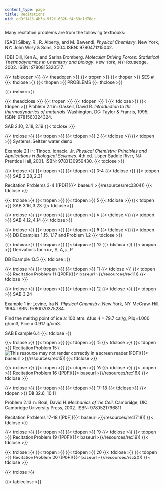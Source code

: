 ```yaml
---
content_type: page
title: Recitations
uid: ed9f1419-4b3a-9f2f-682b-f4c63c1d78ec
---
```


Many recitation problems are from the following textbooks:

\[SAB\] Silbey, R., R. Alberty, and M. Bawendi. _Physical Chemistry_. New York, NY: John Wiley & Sons, 2004. ISBN: 9780471215042.

\[DB\] Dill, Ken A., and Sarina Bromberg. _Molecular Driving Forces: Statistical Thermodynamics in Chemistry and Biology_. New York, NY: Routledge, 2002. ISBN: 9780815320517.

{{< tableopen >}}
{{< theadopen >}}
{{< tropen >}}
{{< thopen >}}
SES #
{{< thclose >}}
{{< thopen >}}
PROBLEMS
{{< thclose >}}

{{< trclose >}}

{{< theadclose >}}
{{< tropen >}}
{{< tdopen >}}
1
{{< tdclose >}}
{{< tdopen >}}
Problem 2.1 in: Gaskell, David R. _Introduction to the thermodynamics of materials_. Washington, DC: Taylor & Francis, 1995. ISBN: 9781560324324.  
  
SAB 2.10, 2.18, 2.19
{{< tdclose >}}

{{< trclose >}}
{{< tropen >}}
{{< tdopen >}}
2
{{< tdclose >}}
{{< tdopen >}}
Systems: Seltzer water demo  
  
Example 2.1 in: Tinoco, Ignacio, Jr. _Physical Chemistry: Principles and Applications in Biological Sciences_. 4th ed. Upper Saddle River, NJ: Prentice Hall, 2001. ISBN: 9780130959430.
{{< tdclose >}}

{{< trclose >}}
{{< tropen >}}
{{< tdopen >}}
3-4
{{< tdclose >}}
{{< tdopen >}}
SAB 2.28, 2.31  
  
Recitation Problems 3-4 ([PDF]({{< baseurl >}}/resources/rec0304))
{{< tdclose >}}

{{< trclose >}}
{{< tropen >}}
{{< tdopen >}}
5
{{< tdclose >}}
{{< tdopen >}}
SAB 3.16, 3.23
{{< tdclose >}}

{{< trclose >}}
{{< tropen >}}
{{< tdopen >}}
6
{{< tdclose >}}
{{< tdopen >}}
SAB 4.12, 4.14
{{< tdclose >}}

{{< trclose >}}
{{< tropen >}}
{{< tdopen >}}
9
{{< tdclose >}}
{{< tdopen >}}
DB Examples 1.15, 1.17 and Problem 1.2
{{< tdclose >}}

{{< trclose >}}
{{< tropen >}}
{{< tdopen >}}
10
{{< tdclose >}}
{{< tdopen >}}
Derivations for <ε>, S, A, μ, P  
  
DB Example 10.5
{{< tdclose >}}

{{< trclose >}}
{{< tropen >}}
{{< tdopen >}}
11
{{< tdclose >}}
{{< tdopen >}}
Recitation Problem 11 ([PDF]({{< baseurl >}}/resources/rec11))
{{< tdclose >}}

{{< trclose >}}
{{< tropen >}}
{{< tdopen >}}
12
{{< tdclose >}}
{{< tdopen >}}
SAB 3.24  
  
Example 1 in: Levine, Ira N. _Physical Chemistry_. New York, NY: McGraw-Hill, 1994. ISBN: 9780070375284.  
  
Find the melting point of ice at 100 atm. Δfus H = 79.7 cal/g, Ρliq\=1.000 g/cm3, Ρice = 0.917 g/cm3.  
  
SAB Example 6.4
{{< tdclose >}}

{{< trclose >}}
{{< tropen >}}
{{< tdopen >}}
15
{{< tdclose >}}
{{< tdopen >}}
Recitation Problem 15 (![This resource may not render correctly in a screen reader.](/images/inacessible.gif)[PDF]({{< baseurl >}}/resources/rec15))
{{< tdclose >}}

{{< trclose >}}
{{< tropen >}}
{{< tdopen >}}
16
{{< tdclose >}}
{{< tdopen >}}
Recitation Problem 16 ([PDF]({{< baseurl >}}/resources/rec16))
{{< tdclose >}}

{{< trclose >}}
{{< tropen >}}
{{< tdopen >}}
17-18
{{< tdclose >}}
{{< tdopen >}}
DB 32.6, 10.11  
  
Problem 2.13 in: Boal, David H. _Mechanics of the Cell_. Cambridge, UK: Cambridge University Press, 2002. ISBN: 9780521796811.  
  
Recitation Problems 17-18 ([PDF]({{< baseurl >}}/resources/rec1718))
{{< tdclose >}}

{{< trclose >}}
{{< tropen >}}
{{< tdopen >}}
19
{{< tdclose >}}
{{< tdopen >}}
Recitation Problem 19 ([PDF]({{< baseurl >}}/resources/rec19))
{{< tdclose >}}

{{< trclose >}}
{{< tropen >}}
{{< tdopen >}}
20
{{< tdclose >}}
{{< tdopen >}}
Recitation Problem 20 ([PDF]({{< baseurl >}}/resources/rec20))
{{< tdclose >}}

{{< trclose >}}

{{< tableclose >}}
